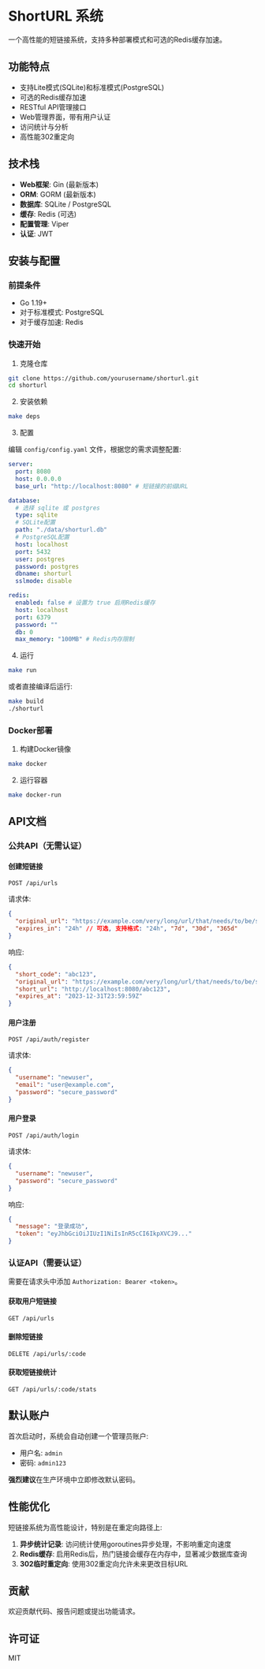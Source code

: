 # ShortURL 系统

一个高性能的短链接系统，支持多种部署模式和可选的Redis缓存加速。

## 功能特点

- 支持Lite模式(SQLite)和标准模式(PostgreSQL)
- 可选的Redis缓存加速
- RESTful API管理接口
- Web管理界面，带有用户认证
- 访问统计与分析
- 高性能302重定向

## 技术栈

- **Web框架**: Gin (最新版本)
- **ORM**: GORM (最新版本) 
- **数据库**: SQLite / PostgreSQL
- **缓存**: Redis (可选)
- **配置管理**: Viper
- **认证**: JWT

## 安装与配置

### 前提条件

- Go 1.19+
- 对于标准模式: PostgreSQL 
- 对于缓存加速: Redis

### 快速开始

1. 克隆仓库

```bash
git clone https://github.com/yourusername/shorturl.git
cd shorturl
```

2. 安装依赖

```bash
make deps
```

3. 配置

编辑 `config/config.yaml` 文件，根据您的需求调整配置:

```yaml
server:
  port: 8080
  host: 0.0.0.0
  base_url: "http://localhost:8080" # 短链接的前缀URL

database:
  # 选择 sqlite 或 postgres
  type: sqlite
  # SQLite配置
  path: "./data/shorturl.db"
  # PostgreSQL配置
  host: localhost
  port: 5432
  user: postgres
  password: postgres
  dbname: shorturl
  sslmode: disable

redis:
  enabled: false # 设置为 true 启用Redis缓存
  host: localhost
  port: 6379
  password: ""
  db: 0
  max_memory: "100MB" # Redis内存限制
```

4. 运行

```bash
make run
```

或者直接编译后运行:

```bash
make build
./shorturl
```

### Docker部署

1. 构建Docker镜像

```bash
make docker
```

2. 运行容器

```bash
make docker-run
```

## API文档

### 公共API（无需认证）

#### 创建短链接

```
POST /api/urls
```

请求体:
```json
{
  "original_url": "https://example.com/very/long/url/that/needs/to/be/shortened",
  "expires_in": "24h" // 可选, 支持格式: "24h", "7d", "30d", "365d"
}
```

响应:
```json
{
  "short_code": "abc123",
  "original_url": "https://example.com/very/long/url/that/needs/to/be/shortened",
  "short_url": "http://localhost:8080/abc123",
  "expires_at": "2023-12-31T23:59:59Z"
}
```

#### 用户注册

```
POST /api/auth/register
```

请求体:
```json
{
  "username": "newuser",
  "email": "user@example.com",
  "password": "secure_password"
}
```

#### 用户登录

```
POST /api/auth/login
```

请求体:
```json
{
  "username": "newuser",
  "password": "secure_password"
}
```

响应:
```json
{
  "message": "登录成功",
  "token": "eyJhbGciOiJIUzI1NiIsInR5cCI6IkpXVCJ9..."
}
```

### 认证API（需要认证）

需要在请求头中添加 `Authorization: Bearer <token>`。

#### 获取用户短链接

```
GET /api/urls
```

#### 删除短链接

```
DELETE /api/urls/:code
```

#### 获取短链接统计

```
GET /api/urls/:code/stats
```

## 默认账户

首次启动时，系统会自动创建一个管理员账户:

- 用户名: `admin`
- 密码: `admin123`

**强烈建议**在生产环境中立即修改默认密码。

## 性能优化

短链接系统为高性能设计，特别是在重定向路径上:

1. **异步统计记录**: 访问统计使用goroutines异步处理，不影响重定向速度
2. **Redis缓存**: 启用Redis后，热门链接会缓存在内存中，显著减少数据库查询
3. **302临时重定向**: 使用302重定向允许未来更改目标URL

## 贡献

欢迎贡献代码、报告问题或提出功能请求。

## 许可证

MIT
